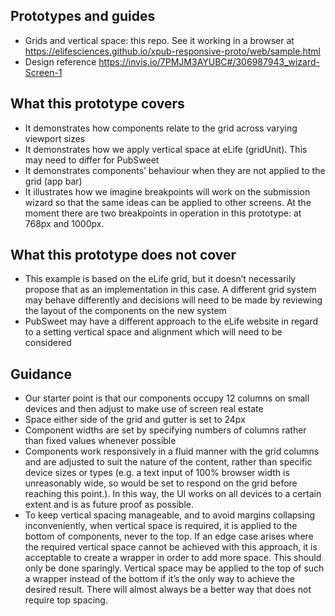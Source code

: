 ## Prototypes and guides
- Grids and vertical space: this repo. See it working in a browser at https://elifesciences.github.io/xpub-responsive-proto/web/sample.html
- Design reference https://invis.io/7PMJM3AYUBC#/306987943_wizard-Screen-1

## What this prototype covers
- It demonstrates how components relate to the grid across varying viewport sizes
- It demonstrates how we apply vertical space at eLife (gridUnit). This may need to differ for PubSweet
- It demonstrates components’ behaviour when they are not applied to the grid (app bar)
- It illustrates how we imagine breakpoints will work on the submission wizard so that the same ideas can be applied to other screens. At the moment there are two breakpoints in operation in this prototype: at 768px and 1000px.

## What this prototype does not cover
- This example is based on the eLife grid, but it doesn’t necessarily propose that as an implementation in this case. A different grid system may behave differently and decisions will need to be made by reviewing the layout of the components on the new system
- PubSweet may have a different approach to the eLife website in regard to a setting vertical space and alignment which will need to be considered

## Guidance
- Our starter point is that our components occupy 12 columns on small devices and then adjust to make use of screen real estate
- Space either side of the grid and gutter is set to 24px
- Component widths are set by specifying numbers of columns rather than fixed values whenever possible
- Components work responsively in a fluid manner with the grid columns and are adjusted to suit the nature of the content, rather than specific device sizes or types (e.g. a text input of 100% browser width is unreasonably wide, so would be set to respond on the grid before reaching this point.). In this way, the UI works on all devices to a certain extent and is as future proof as possible.
- To keep vertical spacing manageable, and to avoid margins collapsing inconveniently, when vertical space is required, it is applied to the bottom of components, never to the top. If an edge case arises where the required vertical space cannot be achieved with this approach, it is acceptable to create a wrapper in order to add more space. This should only be done sparingly. Vertical space may be applied to the top of such a wrapper instead of the bottom if it’s the only way to achieve the desired result. There will almost always be a better way that does not require top spacing.
